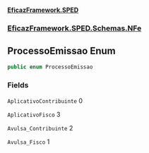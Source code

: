 #### [EficazFramework.SPED](EficazFrameworkSPED.md 'EficazFramework SPED')
### [EficazFramework.SPED.Schemas.NFe](EficazFramework.SPED.Schemas.NFe.md 'EficazFramework.SPED.Schemas.NFe')

## ProcessoEmissao Enum

```csharp
public enum ProcessoEmissao
```
### Fields

<a name='EficazFramework.SPED.Schemas.NFe.ProcessoEmissao.AplicativoContribuinte'></a>

`AplicativoContribuinte` 0

<a name='EficazFramework.SPED.Schemas.NFe.ProcessoEmissao.AplicativoFisco'></a>

`AplicativoFisco` 3

<a name='EficazFramework.SPED.Schemas.NFe.ProcessoEmissao.Avulsa_Contribuinte'></a>

`Avulsa_Contribuinte` 2

<a name='EficazFramework.SPED.Schemas.NFe.ProcessoEmissao.Avulsa_Fisco'></a>

`Avulsa_Fisco` 1